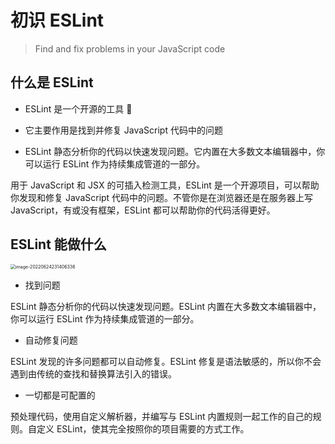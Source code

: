 # 初识 ESLint

> Find and fix problems in your JavaScript code

## 什么是 ESLint

- ESLint 是一个开源的工具 🔧

- 它主要作用是找到并修复 JavaScript 代码中的问题
- ESLint 静态分析你的代码以快速发现问题。它内置在大多数文本编辑器中，你可以运行 ESLint 作为持续集成管道的一部分。

用于 JavaScript 和 JSX 的可插入检测工具，ESLint 是一个开源项目，可以帮助你发现和修复 JavaScript 代码中的问题。不管你是在浏览器还是在服务器上写 JavaScript，有或没有框架，ESLint 都可以帮助你的代码活得更好。

## ESLint 能做什么

<img src="https://tva1.sinaimg.cn/large/e6c9d24egy1h3jqo4d09gj20vx0u00v3.jpg" alt="image-20220624231406336" style="zoom:50%;" />

- 找到问题

ESLint 静态分析你的代码以快速发现问题。ESLint 内置在大多数文本编辑器中，你可以运行 ESLint 作为持续集成管道的一部分。

- 自动修复问题

ESLint 发现的许多问题都可以自动修复。ESLint 修复是语法敏感的，所以你不会遇到由传统的查找和替换算法引入的错误。

- 一切都是可配置的

预处理代码，使用自定义解析器，并编写与 ESLint 内置规则一起工作的自己的规则。自定义 ESLint，使其完全按照你的项目需要的方式工作。
